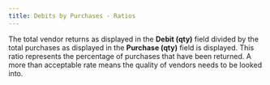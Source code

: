 ```yaml
---
title: Debits by Purchases - Ratios
---
```



The total vendor returns as displayed in the **Debit 
 (qty)** field divided by the total purchases as displayed in the  **Purchase (qty)** field is displayed.  This ratio represents the percentage of purchases that have been returned.  A more than acceptable rate means the quality of vendors needs to be looked  into.
